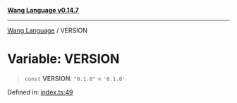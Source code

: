 [**Wang Language v0.14.7**](../README.md)

***

[Wang Language](../globals.md) / VERSION

# Variable: VERSION

> `const` **VERSION**: `"0.1.0"` = `'0.1.0'`

Defined in: [index.ts:49](https://github.com/artpar/wang/blob/01335fe567f9c6e76135c61a1659d6d5a1b99bd1/src/index.ts#L49)
